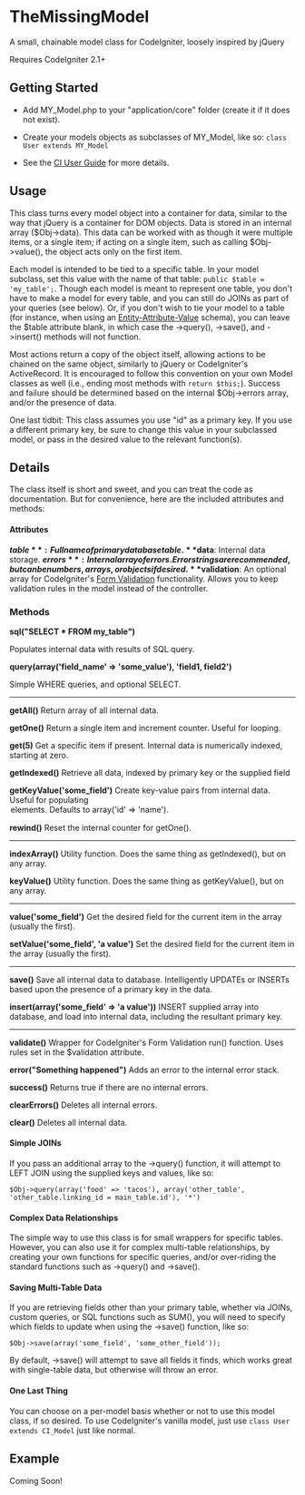 TheMissingModel
===============

A small, chainable model class for CodeIgniter, loosely inspired by jQuery

Requires CodeIgniter 2.1+


Getting Started
---------------

- Add MY_Model.php to your "application/core" folder (create it if it does not exist).

- Create your models objects as subclasses of MY_Model, like so: ```class User extends MY_Model```

- See the [CI User Guide](http://ellislab.com/codeigniter/user-guide/general/creating_libraries.html) for more details.


Usage
-----

This class turns every model object into a container for data, similar to the way that jQuery is a container for DOM objects. Data is stored in an internal array ($Obj->data). This data can be worked with as though it were multiple items, or a single item; if acting on a single item, such as calling $Obj->value(), the object acts only on the first item.

Each model is intended to be tied to a specific table. In your model subclass, set this value with the name of that table: ```public $table = 'my_table';```. Though each model is meant to represent one table, you don't have to make a model for every table, and you can still do JOINs as part of your queries (see below). Or, if you don't wish to tie your model to a table (for instance, when using an [Entity-Attribute-Value](http://en.wikipedia.org/wiki/Entity%E2%80%93attribute%E2%80%93value_model) schema), you can leave the $table attribute blank, in which case the ->query(), ->save(), and ->insert() methods will not function.

Most actions return a copy of the object itself, allowing actions to be chained on the same object, similarly to jQuery or CodeIgniter's ActiveRecord. It is encouraged to follow this convention on your own Model classes as well (i.e., ending most methods with ```return $this;```). Success and failure should be determined based on the internal $Obj->errors array, and/or the presence of data.

One last tidbit: This class assumes you use "id" as a primary key. If you use a different primary key, be sure to change this value in your subclassed model, or pass in the desired value to the relevant function(s).


Details
-------

The class itself is short and sweet, and you can treat the code as documentation. But for convenience, here are the included attributes and methods:

#### Attributes ####

**$table**: Full name of primary database table.
**$data**: Internal data storage.
**$errors**: Internal array of errors. Error strings are recommended, but can be numbers, arrays, or objects if desired.
**$validation**: An optional array for CodeIgniter's [Form Validation](http://ellislab.com/codeigniter/user-guide/libraries/form_validation.html) functionality. Allows you to keep validation rules in the model instead of the controller.


### Methods ###

**sql("SELECT * FROM my_table")**

Populates internal data with results of SQL query.

**query(array('field_name' => 'some_value'), 'field1, field2')**

Simple WHERE queries, and optional SELECT.

- - -

**getAll()**
Return array of all internal data.

**getOne()**
Return a single item and increment counter. Useful for looping.

**get(5)**
Get a specific item if present. Internal data is numerically indexed, starting at zero.

**getIndexed()**
Retrieve all data, indexed by primary key or the supplied field

**getKeyValue('some_field')**
Create key-value pairs from internal data. Useful for populating <option> elements. Defaults to array('id' => 'name').

**rewind()**
Reset the internal counter for getOne().

- - -

**indexArray()**
Utility function. Does the same thing as getIndexed(), but on any array.

**keyValue()**
Utility function. Does the same thing as getKeyValue(), but on any array.

- - -

**value('some_field')**
Get the desired field for the current item in the array (usually the first).

**setValue('some_field', 'a value')**
Set the desired field for the current item in the array (usually the first).

- - -

**save()**
Save all internal data to database. Intelligently UPDATEs or INSERTs based upon the presence of a primary key in the data.

**insert(array('some_field' => 'a value'))**
INSERT supplied array into database, and load into internal data, including the resultant primary key.

- - -

**validate()**
Wrapper for CodeIgniter's Form Validation run() function. Uses rules set in the $validation attribute.

**error("Something happened")**
Adds an error to the internal error stack.

**success()**
Returns true if there are no internal errors.

**clearErrors()**
Deletes all internal errors.

**clear()**
Deletes all internal data.


#### Simple JOINs ####

If you pass an additional array to the ->query() function, it will attempt to LEFT JOIN using the supplied keys and values, like so:

```$Obj->query(array('food' => 'tacos'), array('other_table', 'other_table.linking_id = main_table.id'), '*')```


#### Complex Data Relationships ####

The simple way to use this class is for small wrappers for specific tables. However, you can also use it for complex multi-table relationships, by creating your own functions for specific queries, and/or over-riding the standard functions such as ->query() and ->save().


#### Saving Multi-Table Data ####

If you are retrieving fields other than your primary table, whether via JOINs, custom queries, or SQL functions such as SUM(), you will need to specify which fields to update when using the ->save() function, like so:

```$Obj->save(array('some_field', 'some_other_field'));```

By default, ->save() will attempt to save all fields it finds, which works great with single-table data, but otherwise will throw an error.


#### One Last Thing ####

You can choose on a per-model basis whether or not to use this model class, if so desired. To use CodeIgniter's vanilla model, just use ```class User extends CI_Model``` just like normal.


Example
-------

Coming Soon!